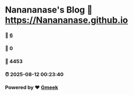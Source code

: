 # Nanananase's Blog :link: https://Nanananase.github.io 
### :page_facing_up: [6](https://Nanananase.github.io/tag.html) 
### :speech_balloon: 0 
### :hibiscus: 4453 
### :alarm_clock: 2025-08-12 00:23:40 
### Powered by :heart: [Gmeek](https://github.com/Meekdai/Gmeek)
